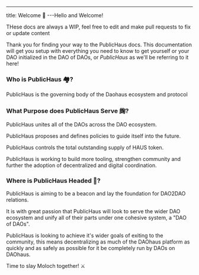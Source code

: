 ---
title: Welcome 👋
---Hello and Welcome!

THese docs are always a WIP, feel free to edit and make pull requests to fix or update content

Thank you for finding your way to the PublicHaus docs. This documentation will get you setup with everything you need to know to get yourself or your DAO initialized in the DAO of DAOs, or _PublicHaus_ as we'll be referring to it here!

### Who is PublicHaus 🏘?

PublicHaus is the governing body of the Daohaus ecosystem and protocol

### What Purpose does PublicHaus Serve 龾?

PublicHaus unites all of the DAOs across the DAO ecosystem.

PublicHaus proposes and defines policies to guide itself into the future.

PublicHaus controls the total outstanding supply of HAUS token.

PublicHaus is working to build more tooling, strengthen community and further the adoption of decentralized and digital coordination.

### Where is PublicHaus Headed 🙈?

PublicHaus is aiming to be a beacon and lay the foundation for DAO2DAO relations.

It is with great passion that PublicHaus will look to serve the wider DAO ecosystem and unify all of their parts under one cohesive system, a "DAO of DAOs".

PublicHaus is looking to achieve it's wider goals of exiting to the community, this means decentralizing as much of the DAOhaus platform as quickly and as safely as possible for it be completely run by DAOs on DAOhaus.

Time to slay Moloch together! ⚔️
